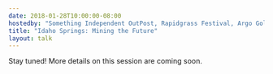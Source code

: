 ```yaml
---
date: 2018-01-28T10:00:00-08:00
hostedby: "Something Independent OutPost, Rapidgrass Festival, Argo Gold Mine and Mill"
title: "Idaho Springs: Mining the Future"
layout: talk
---
```


Stay tuned! More details on this session are coming soon.
